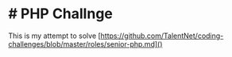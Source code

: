 # # PHP Challnge

This is my attempt to solve [https://github.com/TalentNet/coding-challenges/blob/master/roles/senior-php.md]() 